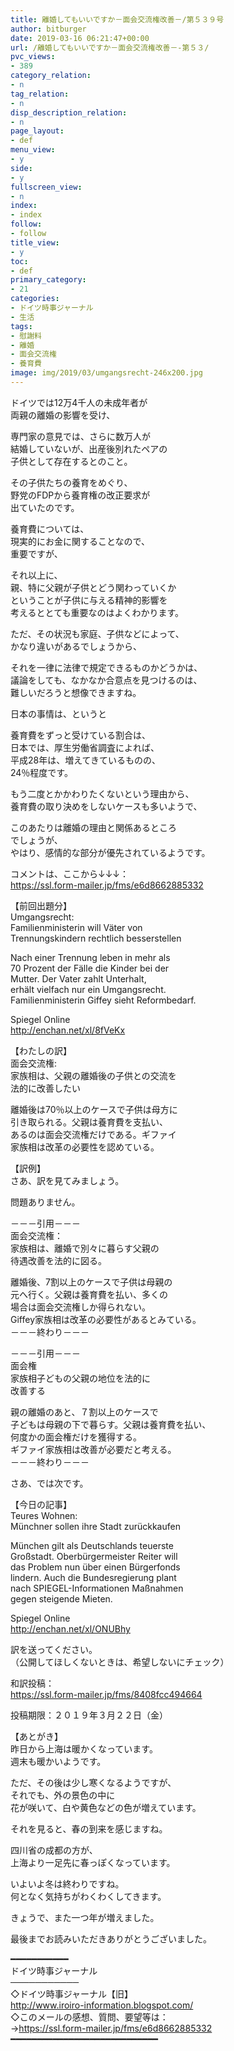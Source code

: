 ```yaml
---
title: 離婚してもいいですか－面会交流権改善－/第５３９号
author: bitburger
date: 2019-03-16 06:21:47+00:00
url: /離婚してもいいですか－面会交流権改善－-第５３/
pvc_views:
- 389
category_relation:
- n
tag_relation:
- n
disp_description_relation:
- n
page_layout:
- def
menu_view:
- y
side:
- y
fullscreen_view:
- n
index:
- index
follow:
- follow
title_view:
- y
toc:
- def
primary_category:
- 21
categories:
- ドイツ時事ジャーナル
- 生活
tags:
- 慰謝料
- 離婚
- 面会交流権
- 養育費
image: img/2019/03/umgangsrecht-246x200.jpg
---
```

ドイツでは12万4千人の未成年者が  
両親の離婚の影響を受け、  
  
専門家の意見では、さらに数万人が  
結婚していないが、出産後別れたペアの  
子供として存在するとのこと。

その子供たちの養育をめぐり、  
野党のFDPから養育権の改正要求が  
出ていたのです。  
  
養育費については、  
現実的にお金に関することなので、  
重要ですが、  
  
それ以上に、  
親、特に父親が子供とどう関わっていくか  
ということが子供に与える精神的影響を  
考えるととても重要なのはよくわかります。

ただ、その状況も家庭、子供などによって、  
かなり違いがあるでしょうから、  
  
それを一律に法律で規定できるものかどうかは、  
議論をしても、なかなか合意点を見つけるのは、  
難しいだろうと想像できますね。

日本の事情は、というと  
  
養育費をずっと受けている割合は、  
日本では、厚生労働省調査によれば、  
平成28年は、増えてきているものの、  
24％程度です。  
  
もう二度とかかわりたくないという理由から、  
養育費の取り決めをしないケースも多いようで、  
  
このあたりは離婚の理由と関係あるところ  
でしょうが、  
やはり、感情的な部分が優先されているようです。

コメントは、ここから↓↓↓：  
<a rel="noopener" href="https://ssl.form-mailer.jp/fms/e6d8662885332" target="_blank">https://ssl.form-mailer.jp/fms/e6d8662885332</a>

【前回出題分】  
Umgangsrecht:  
Familienministerin will Väter von  
Trennungskindern rechtlich besserstellen  
  
Nach einer Trennung leben in mehr als  
70 Prozent der Fälle die Kinder bei der  
Mutter. Der Vater zahlt Unterhalt,  
erhält vielfach nur ein Umgangsrecht.  
Familienministerin Giffey sieht Reformbedarf.  
  
Spiegel Online  
<a rel="noopener" href="http://enchan.net/xl/8fVeKx" target="_blank">http://enchan.net/xl/8fVeKx</a>

【わたしの訳】  
面会交流権:  
家族相は、父親の離婚後の子供との交流を  
法的に改善したい  
  
離婚後は70％以上のケースで子供は母方に  
引き取られる。父親は養育費を支払い、  
あるのは面会交流権だけである。ギファイ  
家族相は改革の必要性を認めている。

【訳例】  
さあ、訳を見てみましょう。  
  
問題ありません。

－－－引用－－－  
面会交流権：  
家族相は、離婚で別々に暮らす父親の  
待遇改善を法的に図る。  
  
離婚後、7割以上のケースで子供は母親の  
元へ行く。父親は養育費を払い、多くの  
場合は面会交流権しか得られない。  
Giffey家族相は改革の必要性があるとみている。  
－－－終わり－－－

－－－引用－－－  
面会権  
家族相子どもの父親の地位を法的に  
改善する  
  
親の離婚のあと、７割以上のケースで  
子どもは母親の下で暮らす。父親は養育費を払い、  
何度かの面会権だけを獲得する。  
ギファイ家族相は改善が必要だと考える。  
－－－終わり－－－

さあ、では次です。  
  
【今日の記事】  
Teures Wohnen:  
Münchner sollen ihre Stadt zurückkaufen  
  
München gilt als Deutschlands teuerste  
Großstadt. Oberbürgermeister Reiter will  
das Problem nun über einen Bürgerfonds  
lindern. Auch die Bundesregierung plant  
nach SPIEGEL-Informationen Maßnahmen  
gegen steigende Mieten.  
  
Spiegel Online  
<a rel="noopener" href="http://enchan.net/xl/ONUBhy" target="_blank">http://enchan.net/xl/ONUBhy</a>

訳を送ってください。  
（公開してほしくないときは、希望しないにチェック）  
  
和訳投稿：  
 <a rel="noopener" href="https://ssl.form-mailer.jp/fms/8408fcc494664" target="_blank">https://ssl.form-mailer.jp/fms/8408fcc494664</a>  
  
投稿期限：２０１９年３月２２日（金）

【あとがき】  
昨日から上海は暖かくなっています。  
週末も暖かいようです。  
  
ただ、その後は少し寒くなるようですが、  
それでも、外の景色の中に  
花が咲いて、白や黄色などの色が増えています。  
  
それを見ると、春の到来を感じますね。  
  
四川省の成都の方が、  
上海より一足先に春っぽくなっています。  
  
いよいよ冬は終わりですね。  
何となく気持ちがわくわくしてきます。  
  
きょうで、また一つ年が増えました。  
  
最後までお読みいただきありがとうございました。

━━━━━━━━━━━  
ドイツ時事ジャーナル  
───────────  
◇ドイツ時事ジャーナル【旧】  
<a rel="noopener" href="http://www.iroiro-information.blogspot.com/" target="_blank">http://www.iroiro-information.blogspot.com/</a>  
◇このメールの感想、質問、要望等は：  
-><a rel="noopener" href="https://ssl.form-mailer.jp/fms/e6d8662885332" target="_blank">https://ssl.form-mailer.jp/fms/e6d8662885332</a>  
━━━━━━━━━━━━━━━━━━━━━━━━━━━━